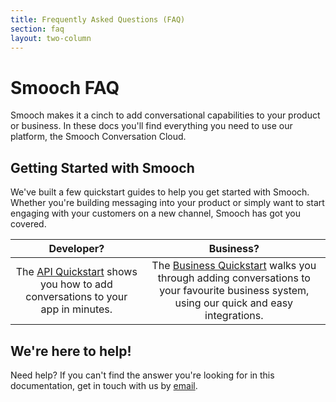 ```yaml
---
title: Frequently Asked Questions (FAQ)
section: faq
layout: two-column
---
```


# Smooch FAQ

Smooch makes it a cinch to add conversational capabilities to your product or business. In these docs you'll find everything you need to use our platform, the Smooch Conversation Cloud.

## Getting Started with Smooch

We've built a few quickstart guides to help you get started with Smooch. Whether you're building messaging into your product or simply want to start engaging with your customers on a new channel, Smooch has got you covered.

|Developer?|Business?|
|:-:|:-:|
|The [API Quickstart](/guide/api-quickstart/) shows you how to add conversations to your app in minutes.|The [Business Quickstart](/guide/business-quickstart/) walks you through adding conversations to your favourite business system, using our quick and easy integrations.|

## We're here to help!

Need help? If you can't find the answer you're looking for in this documentation, get in touch with us by [email](mailto:help@smooch.io).
